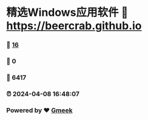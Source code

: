 # 精选Windows应用软件 :link: https://beercrab.github.io 
### :page_facing_up: [16](https://beercrab.github.io/tag.html) 
### :speech_balloon: 0 
### :hibiscus: 6417 
### :alarm_clock: 2024-04-08 16:48:07 
### Powered by :heart: [Gmeek](https://github.com/Meekdai/Gmeek)
